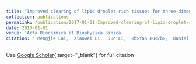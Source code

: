 ```yaml
---
title: "Improved clearing of lipid droplet-rich tissues for three-dimensional structural elucidation"
collection: publications
permalink: /publication/2017-01-01-Improved-clearing-of-lipid-droplet-rich-tissues-for-three-dimensional-structural-elucidation
date: 2017-01-01
venue: 'Acta Biochimica et Biophysica Sinica'
citation: ' Mengjie Lai,  Xiaowei Li,  Jun Li,  <b>Yan Hu</b>,  Daniel Czajkowsky,  Zhifeng Shao, &quot;Improved clearing of lipid droplet-rich tissues for three-dimensional structural elucidation.&quot; Acta Biochimica et Biophysica Sinica, 2017.'
---
```

Use [Google Scholar](https://scholar.google.com/scholar?q=Improved+clearing+of+lipid+droplet+rich+tissues+for+three+dimensional+structural+elucidation){:target="_blank"} for full citation